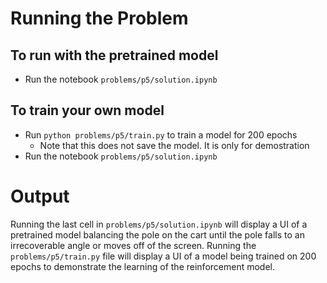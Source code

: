 # Running the Problem
## To run with the pretrained model
* Run the notebook `problems/p5/solution.ipynb`
## To train your own model
* Run `python problems/p5/train.py` to train a model for 200 epochs
   * Note that this does not save the model. It is only for demostration
* Run the notebook `problems/p5/solution.ipynb`


# Output

Running the last cell in `problems/p5/solution.ipynb` will display a UI of a pretrained model balancing the pole on the cart until the pole falls to an irrecoverable angle or moves off of the screen. Running the `problems/p5/train.py` file will display a UI of a model being trained on 200 epochs to demonstrate the learning of the reinforcement model.